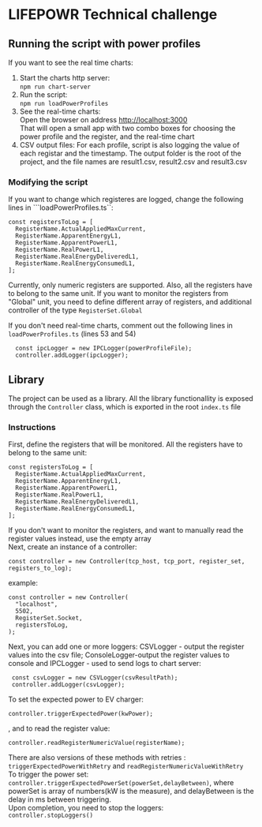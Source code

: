 # LIFEPOWR Technical challenge

## Running the script with power profiles

If you want to see the real time charts:
1. Start the charts http server:  
       ```npm run chart-server```
2. Run the script:  
       ```npm run loadPowerProfiles```
3. See the real-time charts:  
     Open the browser on address [http://localhost:3000](http://localhost:3000)  
     That will open a small app with two combo boxes for choosing the power profile and the register, and the real-time chart
4. CSV output files:
     For each profile, script is also logging the value of each registar and the timestamp. The output folder is the root of the project, and the file names are result1.csv, result2.csv and result3.csv

### Modifying the script
If you want to change which registeres are logged, change the following lines in ```loadPowerProfiles.ts``:  
```
const registersToLog = [
  RegisterName.ActualAppliedMaxCurrent,
  RegisterName.ApparentEnergyL1,
  RegisterName.ApparentPowerL1,
  RegisterName.RealPowerL1,
  RegisterName.RealEnergyDeliveredL1,
  RegisterName.RealEnergyConsumedL1,
];
```
Currently, only numeric registers are supported. Also, all the registers have to belong to the same unit. If you want to monitor the registers from "Global" unit, 
you need to define different array of registers, and additional controller of the type ```RegisterSet.Global``` 

If you don't need real-time charts, comment out the following lines in ```loadPowerProfiles.ts```   (lines 53 and 54)
```
  const ipcLogger = new IPCLogger(powerProfileFile);
  controller.addLogger(ipcLogger);
```
## Library
The project can be used as a library. All the library functionallity is exposed through the ```Controller``` class, which is exported in the root ```index.ts``` file  
### Instructions
First, define the registers that will be monitored. All the registers have to belong to the same unit:  
```
const registersToLog = [
  RegisterName.ActualAppliedMaxCurrent,
  RegisterName.ApparentEnergyL1,
  RegisterName.ApparentPowerL1,
  RegisterName.RealPowerL1,
  RegisterName.RealEnergyDeliveredL1,
  RegisterName.RealEnergyConsumedL1,
];
```
If you don't want to monitor the registers, and want to manually read the register values instead, use the empty array  
Next, create an instance of a controller:  
```
const controller = new Controller(tcp_host, tcp_port, register_set, registers_to_log);
```
example:
```
const controller = new Controller(
  "localhost",
  5502,
  RegisterSet.Socket,
  registersToLog,
);
```
Next, you can add one or more loggers: CSVLogger - output the register values into the csv file; ConsoleLogger-output the register values to console and IPCLogger - used to send logs to chart server:
```
 const csvLogger = new CSVLogger(csvResultPath);
 controller.addLogger(csvLogger);
```
To set the expected power to EV charger:
```
controller.triggerExpectedPower(kwPower);
```
, and to read the register value:
```
controller.readRegisterNumericValue(registerName);
```
There are also versions of these methods with retries : ```triggerExpectedPowerWithRetry``` and ```readRegisterNumericValueWithRetry```  
To trigger the power set:
```controller.triggerExpectedPowerSet(powerSet,delayBetween)```, where powerSet is array of numbers(kW is the measure), and delayBetween is the delay in ms between triggering.      
Upon completion, you need to stop the loggers:  
```controller.stopLoggers()```
